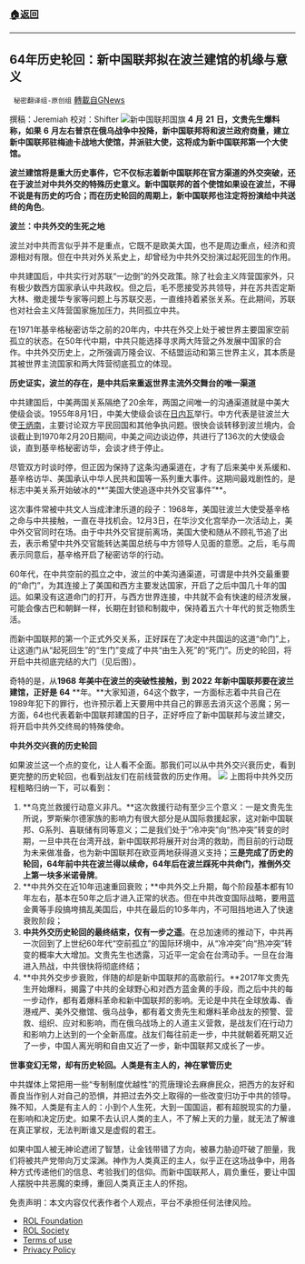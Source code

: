###  [:house:返回](README.md)
---


## 64年历史轮回：新中国联邦拟在波兰建馆的机缘与意义
` 秘密翻译组-原创组` [轉載自GNews](https://gnews.org/zh-hans/2502812/)

撰稿：Jeremiah
校对：Shifter
 ![](https://assets.gnews.org/wp-content/uploads/2022/05/Picture1-8.jpg)新中国联邦国旗 
**4** **月** **21** **日，文贵先生爆料称，如果** **6** **月左右普京在俄乌战争中投降，新中国联邦将和波兰政府商量，建立新中国联邦驻梅迪卡战地大使馆，并派驻大使，这将成为新中国联邦第一个大使馆。**
 
**波兰建馆将是重大历史事件，它不仅标志着新中国联邦在官方渠道的外交突破，还在于波兰对中共外交的特殊历史意义。新中国联邦的首个使馆如果设在波兰，不得不说是有历史的巧合；而在历史轮回的周期上，新中国联邦也注定将扮演给中共送终的角色**。
 
**波兰：中共外交的生死之地**
 
波兰对中共而言似乎并不是重点，它既不是欧美大国，也不是周边重点，经济和资源相对有限。但在中共对外关系史上，却曾经为中共外交扮演过起死回生的作用。
 
中共建国后，中共实行对苏联“一边倒”的外交政策。除了社会主义阵营国家外，只有极少数西方国家承认中共政权。但之后，毛不愿接受苏共领导，并在苏共否定斯大林、撤走援华专家等问题上与苏联交恶，一直维持着紧张关系。在此期间，苏联也对社会主义阵营国家施加压力，共同孤立中共。
 
在1971年基辛格秘密访华之前的20年内，中共在外交上处于被世界主要国家空前孤立的状态。在50年代中期，中共只能选择寻求两大阵营之外发展中国家的合作。中共外交历史上，之所强调万隆会议、不结盟运动和第三世界主义，其本质是其被世界主流国家和两大阵营彻底孤立的体现。
 
**历史证实，波兰的存在，是中共后来重返世界主流外交舞台的唯一渠道**
 
中共建国后，中美两国关系隔绝了20余年，两国之间唯一的沟通渠道就是中美大使级会谈。1955年8月1日，中美大使级会谈在[日内瓦](https://zh.wikipedia.org/wiki/%E6%97%A5%E5%86%85%E7%93%A6)举行。中方代表是驻波兰大使[王炳南](https://zh.wikipedia.org/wiki/%E7%8E%8B%E7%82%B3%E5%8D%97_%28%E5%A4%96%E4%BA%A4%E5%AE%B6%29)，主要讨论双方平民回国和其他争执问题。很快会谈转移到波兰境内，会谈截止到1970年2月20日期间，中美之间边谈边停，共进行了136次的大使级会谈，直到基辛格秘密访华，会谈才终于停止。
 
尽管双方时谈时停，但正因为保持了这条沟通渠道在，才有了后来美中关系缓和、基辛格访华、美国承认中华人民共和国等一系列重大事件。这期间最戏剧性的，是标志中美关系开始破冰的**“美国大使追逐中共外交官事件”**。
 
这次事件常被中共文人当成津津乐道的段子：1968年，美国驻波兰大使受基辛格之命与中共接触，一直在寻找机会。12月3日，在华沙文化宫举办一次活动上，美中外交官同时在场。由于中共外交官提前离场，美国大使和随从不顾礼节追了出去，表示希望中共外交官能转达美国总统与中方领导人见面的意愿。之后，毛与周表示同意后，基辛格开启了秘密访华的行动。
 
60年代，在中共空前的孤立之中，波兰的中美沟通渠道，可谓是中共外交最重要的“命门”，为其连接上了美国和西方主要发达国家，开启了之后中国几十年的国运。如果没有这道命门的打开，与西方世界连接，中共就不会有快速的经济发展，可能会像古巴和朝鲜一样，长期在封锁和制裁中，保持着五六十年代的贫乏物质生活。
 
而新中国联邦的第一个正式外交关系，正好踩在了决定中共国运的这道“命门”上，让这道门从“起死回生”的“生门”变成了中共“由生入死”的“死门”。历史的轮回，将开启中共彻底完结的大门（见后图）。
 
奇特的是，从**1968** **年美中在波兰的突破性接触，到** **2022** **年新中国联邦要在波兰建馆，正好是** **64** **年。**大家知道，64这个数字，一方面标志着中共自己在1989年犯下的罪行，也许预示着上天要用中共自己的罪恶去消灭这个恶魔；另一方面，64也代表着新中国联邦建国的日子，正好呼应了新中国联邦与波兰建交，将开启中共外交终局的特殊使命。
 
**中共外交兴衰的历史轮回**
 
如果波兰这一个点的变化，让人看不全面。那我们可以从中共外交兴衰历史，看到更完整的历史轮回，也看到战友们在前线营救的历史作用。
 ![](https://assets.gnews.org/wp-content/uploads/2022/05/image-1251.png) 
上图将中共外交历程粗略归纳一下，可以看到：
 
1. **乌克兰救援行动意义非凡。**这次救援行动有至少三个意义：一是文贵先生所说，罗斯柴尔德家族的影响力有很大部分是从国际救援起家，这对新中国联邦、G系列、喜联储有同等意义；二是我们处于“冷冲突”向“热冲突”转变的时期，一旦中共在台湾开战，新中国联邦将展开对台湾的救助，而目前的行动既为未来做准备，也为新中国联邦在欧亚两地获得道义支持；**三是完成了历史的轮回，64年前中共在波兰得以续命，64年后在波兰踩死中共命门，推倒外交上第一块多米诺骨牌**。
2. **中共外交在近10年迅速重回衰败；**中共外交上升期，每个阶段基本都有10年左右，基本在50年之后才进入正常的状态。但在中共改变国际战略，要用蓝金黄等手段搞垮搞乱美国后，中共在最后的10多年内，不可阻挡地进入了快速衰败阶段；
3. **中共外交历史轮回的最终结束，仅有一步之遥**。在总加速师的推动下，中共再一次回到了上世纪60年代“空前孤立”的国际环境中，从“冷冲突”向“热冲突”转变的概率大大增加。文贵先生也透露，习近平一定会在台湾动手。一旦在台海进入热战，中共很快将彻底终结；
4. **中共外交步步衰败，伴随的却是新中国联邦的高歌前行。**2017年文贵先生开始爆料，揭露了中共的全球野心和对西方蓝金黄的手段，而之后中共的每一步动作，都有着爆料革命和新中国联邦的影响。无论是中共在全球放毒、香港戒严、美外交撤馆、俄乌战争，都有着文贵先生和爆料革命战友的预警、营救、组织、应对和影响，而在俄乌战场上的人道主义营救，是战友们在行动力和影响力上达到的一个全新高度。战友们每往前走一步，中共就朝着死期又近了一步，中国人离光明和自由又近了一步，新中国联邦又成长了一步。

**世事变幻无常，却有历史轮回。人类是有主人的，神在掌管历史**
 
中共媒体上常把用一些“专制制度优越性”的荒唐理论去麻痹民众，把西方的友好和善良当作别人对自己的恐惧，并把过去外交上取得的一些改变归功于中共的领导。殊不知，人类是有主人的：小到个人生死，大到一国国运，都有超脱现实的力量，在影响和决定历史。如果不去认识人类的主人，不了解上天的力量，就无法了解谁在真正掌权，无法判断谁又是虚假的君王。
 
如果中国人被无神论遮闭了智慧，让金钱带错了方向，被暴力胁迫吓破了胆量，我们将被共产党带向万丈深渊。神作为人类真正的主人，似乎正在这场战争中，用各种方式传递他们的信息、考验我们的信仰。而新中国联邦人，肩负重任，要让中国人摆脱中共恶魔的束缚，重回人类真正主人的怀抱。

免责声明：本文内容仅代表作者个人观点，平台不承担任何法律风险。
  
- [ROL Foundation](https://rolfoundation.org/)
- [ROL Society](https://rolsociety.org/)
- [Terms of use](https://gnews.org/terms-of-use-3/)
- [Privacy Policy](https://gnews.org/privacy-policy/)
